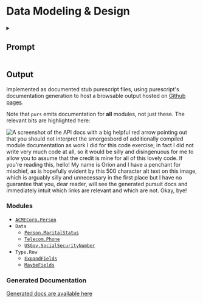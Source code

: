 # Data Modeling & Design

<details>
<summary>

## Prompt
</summary>

### Input
Please author the types for two representations of a Person along with the types of the function signatures converting one to the other.

- **Editing**: Various fields may be in an incomplete or invalid state while a person is in the process of being edited.
- **Validated / Fully Formed**: This model will be consumed by the rest of the application and should make impossible states unrepresentable, act as proof that the model has passed certain validations, and assist users of the model by preventing structural mistakes, enforcing semantics, and simplifying use.

For this exercise we will limit the fields we model to:
- First Name
- Last Name
- Social Security Number
- Marital Status
- US Phone Number

Consider data integrity, usage ergonomics, transparency of the Api, and any other quality measures you generally value.

You should design the validated Person based upon your own personal experience.

### Output
- Type signatures for both the editable and the validated version of a Person.
- Key function signatures involved in translating an editable version of a Person to a validated Person. Do not worry about implementing these.
  - If there are any validations that cannot be represented in types then please do include a few code comments discussing those.
- Briefly describe the Module organization for these types and what should be exposed and what should be hidden. Be ready to discuss how this impacts total system maintainability.
</details>

## Output
Implemented as documented stub purescript files, using purescript's documentation generation
to host a browsable output hosted on [Github pages](https://cakekindel.github.io/panoramic-exercise-01/ACMECorp.Person.html).

Note that `purs` emits documentation for **all** modules, not just these. The relevant bits are highlighted here:

![A screenshot of the API docs with a big helpful red arrow pointing out that you should not interpret the smorgesbord of additionally compiled module documentation as work I did for this code exercise; in fact I did not write very much code at all, so it would be silly and disingenuous for me to allow you to assume that the credit is mine for all of this lovely code. If you're reading this, hello! My name is Orion and I have a penchant for mischief, as is hopefully evident by this 500 character alt text on this image, which is arguably silly and unnecessary in the first place but I have no guarantee that you, dear reader, will see the generated pursuit docs and immediately intuit which links are relevant and which are not. Okay, bye!](./note.png)

### Modules
* [`ACMECorp.Person`](https://cakekindel.github.io/panoramic-exercise-01/ACMECorp.Person.html)
* `Data`
  * [`Person.MaritalStatus`](https://cakekindel.github.io/panoramic-exercise-01/Data.Person.MaritalStatus.html)
  * [`Telecom.Phone`](https://cakekindel.github.io/panoramic-exercise-01/Data.Telecom.Phone.html)
  * [`USGov.SocialSecurityNumber`](https://cakekindel.github.io/panoramic-exercise-01/Data.USGov.SocialSecurityNumber.html)
* `Type.Row`
  * [`ExpandFields`](https://cakekindel.github.io/panoramic-exercise-01/Type.Row.ExpandFields.html)
  * [`MaybeFields`](https://cakekindel.github.io/panoramic-exercise-01/Type.Row.MaybeFields.html)

### Generated Documentation
[Generated docs are available here](https://cakekindel.github.io/panoramic-exercise-01/ACMECorp.Person.html)
